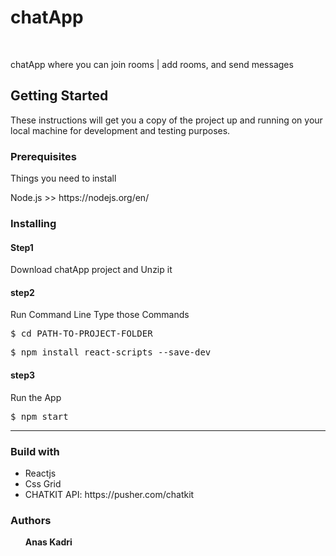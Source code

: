 <h1>chatApp</h1>
<br />
<p>chatApp where you can join rooms | add rooms, and send messages</p>
<h2>Getting Started</h2>
<p>These instructions will get you a copy of the project up and running on your local machine for development and testing purposes.</p>
<h3>Prerequisites</h3>
<p>Things you need to install</p>
<p>Node.js >> https://nodejs.org/en/</p>
<h3>Installing</h3>
<h4>Step1</h4>
<p>Download chatApp project and Unzip it</p>
<h4>step2</h4>
Run Command Line Type those Commands
<pre>$ cd PATH-TO-PROJECT-FOLDER</pre>
<pre>$ npm install react-scripts --save-dev</pre>
<h4>step3</h4>
Run the App
<pre>$ npm start</pre>
<hr />
<h3>Build with</h3>
<ul>
  <li>Reactjs</li>
  <li>Css Grid</li>
  <li>CHATKIT API: https://pusher.com/chatkit</li>
</ul>
<h3>Authors</h3>
<ul>
  <span style="font-weight:Bold;">Anas Kadri</span>
</ul>



